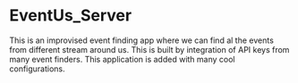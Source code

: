# EventUs_Server
This is an improvised event finding app where we can find al the events from different stream around us. This is built by integration of API keys from many event finders. This application is added with many cool configurations.
